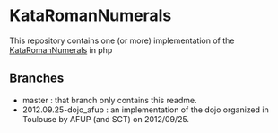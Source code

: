 KataRomanNumerals
=================
This repository contains one (or more) implementation of the [KataRomanNumerals](http://www.codingdojo.org/cgi-bin/wiki.pl?KataRomanNumerals) in php

Branches
--------
* master : that branch only contains this readme.
* 2012.09.25-dojo_afup : an implementation of the dojo organized in Toulouse by AFUP (and SCT) on 2012/09/25.